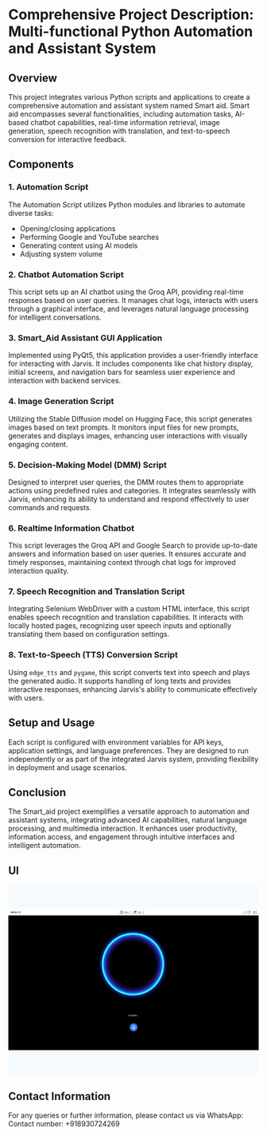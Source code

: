 # Comprehensive Project Description: Multi-functional Python Automation and Assistant System

## Overview

This project integrates various Python scripts and applications to create a comprehensive automation and assistant system named Smart aid. Smart aid encompasses several functionalities, including automation tasks, AI-based chatbot capabilities, real-time information retrieval, image generation, speech recognition with translation, and text-to-speech conversion for interactive feedback.

## Components

### 1. Automation Script

The Automation Script utilizes Python modules and libraries to automate diverse tasks:
- Opening/closing applications
- Performing Google and YouTube searches
- Generating content using AI models
- Adjusting system volume

### 2. Chatbot Automation Script

This script sets up an AI chatbot using the Groq API, providing real-time responses based on user queries. It manages chat logs, interacts with users through a graphical interface, and leverages natural language processing for intelligent conversations.

### 3. Smart_Aid Assistant GUI Application

Implemented using PyQt5, this application provides a user-friendly interface for interacting with Jarvis. It includes components like chat history display, initial screens, and navigation bars for seamless user experience and interaction with backend services.

### 4. Image Generation Script

Utilizing the Stable Diffusion model on Hugging Face, this script generates images based on text prompts. It monitors input files for new prompts, generates and displays images, enhancing user interactions with visually engaging content.

### 5. Decision-Making Model (DMM) Script

Designed to interpret user queries, the DMM routes them to appropriate actions using predefined rules and categories. It integrates seamlessly with Jarvis, enhancing its ability to understand and respond effectively to user commands and requests.

### 6. Realtime Information Chatbot

This script leverages the Groq API and Google Search to provide up-to-date answers and information based on user queries. It ensures accurate and timely responses, maintaining context through chat logs for improved interaction quality.

### 7. Speech Recognition and Translation Script

Integrating Selenium WebDriver with a custom HTML interface, this script enables speech recognition and translation capabilities. It interacts with locally hosted pages, recognizing user speech inputs and optionally translating them based on configuration settings.

### 8. Text-to-Speech (TTS) Conversion Script

Using `edge_tts` and `pygame`, this script converts text into speech and plays the generated audio. It supports handling of long texts and provides interactive responses, enhancing Jarvis's ability to communicate effectively with users.

## Setup and Usage

Each script is configured with environment variables for API keys, application settings, and language preferences. They are designed to run independently or as part of the integrated Jarvis system, providing flexibility in deployment and usage scenarios.

## Conclusion

The Smart_aid project exemplifies a versatile approach to automation and assistant systems, integrating advanced AI capabilities, natural language processing, and multimedia interaction. It enhances user productivity, information access, and engagement through intuitive interfaces and intelligent automation.
## UI
<img src="Data/Smart_aid.png" alt="UI">

## Contact Information

For any queries or further information, please contact us via WhatsApp:
Contact number: +918930724269
